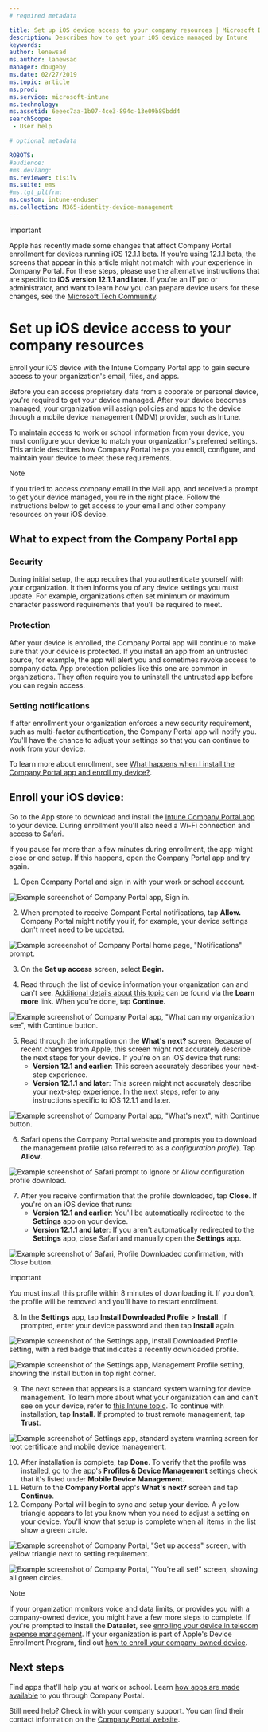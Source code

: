 ```yaml
---
# required metadata

title: Set up iOS device access to your company resources | Microsoft Docs
description: Describes how to get your iOS device managed by Intune
keywords:
author: lenewsad
ms.author: lanewsad
manager: dougeby
ms.date: 02/27/2019
ms.topic: article
ms.prod:
ms.service: microsoft-intune
ms.technology:
ms.assetid: 6eeec7aa-1b07-4ce3-894c-13e09b89bdd4
searchScope:
 - User help

# optional metadata

ROBOTS:  
#audience: 
#ms.devlang:
ms.reviewer: tisilv
ms.suite: ems
#ms.tgt_pltfrm:
ms.custom: intune-enduser
ms.collection: M365-identity-device-management
---
```

> [!IMPORTANT]
> Apple has recently made some changes that affect Company Portal enrollment for devices running iOS 12.1.1 beta.  If you're using 12.1.1 beta, the screens that appear in this article might not match with your experience in Company Portal. For these steps, please use the alternative instructions that are specific to **iOS version 12.1.1 and later**. If you're an IT pro or administrator, and want to learn how you can prepare device users for these changes, see the [Microsoft Tech Community](https://go.microsoft.com/fwlink/?linkid=2078666&clcid=0x409).  

# Set up iOS device access to your company resources

Enroll your iOS device with the Intune Company Portal app to gain secure access to your organization's email, files, and apps.

Before you can access proprietary data from a coporate or personal device, you're required to get your device managed. After your device becomes managed, your organization will assign policies and apps to the device through a mobile device management (MDM) provider, such as Intune. 

To maintain access to work or school information from your device, you must configure your device to match your organization's preferred settings. This article describes how Company Portal helps you enroll, configure, and maintain your device to meet these requirements. 

> [!NOTE]
> If you tried to access company email in the Mail app, and received a prompt to get your device managed, you're in the right place. Follow the instructions below to get access to your email and other company resources on your iOS device.  

## What to expect from the Company Portal app  

### Security  
During initial setup, the app requires that you authenticate yourself with your organization. It then informs you of any device settings you must update. For example, organizations often set minimum or maximum character password requirements that you'll be required to meet.     

### Protection  
After your device is enrolled, the Company Portal app will continue to make sure that your device is protected. If you install an app from an untrusted source, for example, the app will alert you and sometimes revoke access to company data. App protection policies like this one are common in organizations. They often require you to uninstall the untrusted app before you can regain access.  

### Setting notifications  
If after enrollment your organization enforces a new security requirement, such as multi-factor authentication, the Company Portal app will notify you. You'll have the chance to adjust your settings so that you can continue to work from your device.  

To learn more about enrollment, see [What happens when I install the Company Portal app and enroll my device?](https://docs.microsoft.com//intune-user-help/what-happens-if-you-install-the-company-portal-app-and-enroll-your-device-in-intune-ios).  

## Enroll your iOS device:
Go to the App store to download and install the [Intune Company Portal app](install-and-sign-in-to-the-intune-company-portal-app-ios.md) to your device. During enrollment you'll also need a Wi-Fi connection and access to Safari. 

If you pause for more than a few minutes during enrollment, the app might close or end setup. If this happens, open the Company Portal app and try again.  

1. Open Company Portal and sign in with your work or school account. 

![Example screenshot of Company Portal app, Sign in.](./media/ios-01-cp-enroll-1903.PNG)  

2. When prompted to receive Compant Portal notifications, tap **Allow.** Company Portal might notify you if, for example, your device settings don't meet need to be updated. 

![Example screeenshot of Company Portal home page, "Notifications" prompt.](./media/ios-04-cp-enroll-1903.PNG)  

3. On the **Set up access** screen, select **Begin.**  

4. Read through the list of device information your organization can and can't see. [Additional details about this topic](what-info-can-your-company-see-when-you-enroll-your-device-in-Intune.md) can be found via the **Learn more** link. When you're done, tap **Continue**.  

![Example screenshot of Company Portal app, "What can my organization see", with Continue button.](./media/ios-06-cp-enroll-1903.PNG)  
 
5. Read through the information on the **What's next?** screen. Because of recent changes from Apple, this screen might not accurately describe the next steps for your device. If you're on an iOS device that runs:
    * **Version 12.1 and earlier**: This screen accurately describes your next-step experience. 
    * **Version 12.1.1 and later**: This screen might not accurately describe your next-step experience. In the next steps, refer to any instructions specific to iOS 12.1.1 and later.  

![Example screenshot of Company Portal app, "What's next", with Continue button.](./media/ios-07-cp-enroll-1903.PNG)

6. Safari opens the Company Portal website and prompts you to download the management profile (also referred to as a *configuration profle*). Tap **Allow**. 

![Example screenshot of Safari prompt to Ignore or Allow configuration profile download.](./media/ios-09-cp-enroll-1903.PNG)  

7. After you receive confirmation that the profile downloaded, tap **Close**. If you're on an iOS device that runs:
    * **Version 12.1 and earlier**: You'll be automatically redirected to the **Settings** app on your device.
    * **Version 12.1.1 and later**: If you aren't automatically redirected to the **Settings** app, close Safari and manually open the **Settings** app.  

![Example screenshot of Safari, Profile Downloaded confirmation, with Close button.](./media/ios-08-cp-enroll-1903.PNG)  

> [!IMPORTANT]
> You must install this profile within 8 minutes of downloading it. If you don't, the profile will be removed and you'll have to restart enrollment.  

8. In the **Settings** app, tap **Install Downloaded Profile** > **Install**. If prompted, enter your device password and then tap **Install** again.  

![Example screenshot of the Settings app, Install Downloaded Profile setting, with a red badge that indicates a recently downloaded profile.](./media/ios-10-cp-enroll-1903.PNG)

![Example screenshot of the Settings app, Management Profile setting, showing the Install button in top right corner.](./media/ios-11-cp-enroll-1903.PNG)  

9. The next screen that appears is a standard system warning for device management. To learn more about what your organization can and can't see on your device, refer to [this Intune topic](what-info-can-your-company-see-when-you-enroll-your-device-in-Intune.md). To continue with installation, tap **Install**. If prompted to trust remote management, tap **Trust**.  

![Example screenshot of Settings app, standard system warning screen for root certificate and mobile device management.](./media/ios-15-cp-enroll-1903.PNG)  

10. After installation is complete, tap **Done**. To verify that the profile was installed, go to the app's **Profiles & Device Management** settings check that it's listed under **Mobile Device Management**.   
11. Return to the **Company Portal** app's **What's next?** screen and tap **Continue**.  
1. Company Portal will begin to sync and setup your device. A yellow triangle appears to let you know when you need to adjust a setting on your device. You'll know that setup is complete when all items in the list show a green circle.  

![Example screenshot of Company Portal, "Set up access" screen, with yellow triangle next to setting requirement.](./media/ios-12-cp-enroll-1903.PNG)  

![Example screenshot of Company Portal, "You're all set!" screen, showing all green circles.](./media/ios-13-cp-enroll-1902.PNG)  

> [!Note]
> If your organization monitors voice and data limits, or provides you with a company-owned device, you might have a few more steps to complete. If you're prompted to install the **Dataalet**, see [enrolling your device in telecom expense management](enroll-your-device-with-telecom-expense-management-ios.md). If your organization is part of Apple's Device Enrollment Program, find out [how to enroll your company-owned device](enroll-your-device-dep-ios.md).  

## Next steps  
Find apps that'll help you at work or school. Learn [how apps are made available](use-managed-apps-on-your-device-ios) to you through Company Portal.  

Still need help? Check in with your company support. You can find their contact information on the [Company Portal website](https://go.microsoft.com/fwlink/?linkid=2010980).  
